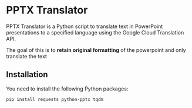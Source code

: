# PPTX Translator

PPTX Translator is a Python script to translate text in PowerPoint presentations to a specified language using the Google Cloud Translation API.

The goal of this is to **retain original formatting** of the powerpoint and only translate the text

## Installation

You need to install the following Python packages:

```sh
pip install requests python-pptx tqdm
